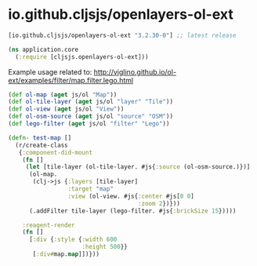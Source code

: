 # io.github.cljsjs/openlayers-ol-ext

[](dependency)
```clojure
[io.github.cljsjs/openlayers-ol-ext "3.2.30-0"] ;; latest release
```
[](/dependency)

```clojure
(ns application.core
  (:require [cljsjs.openlayers-ol-ext])) 
```

Example usage related to: http://viglino.github.io/ol-ext/examples/filter/map.filter.lego.html

```clojure
(def ol-map (aget js/ol "Map"))
(def ol-tile-layer (aget js/ol "layer" "Tile"))
(def ol-view (aget js/ol "View"))
(def ol-osm-source (aget js/ol "source" "OSM"))
(def lego-filter (aget js/ol "filter" "Lego"))

(defn- test-map []
  (r/create-class
   {:component-did-mount
    (fn []
     (let [tile-layer (ol-tile-layer. #js{:source (ol-osm-source.)})] 
      (ol-map.
       (clj->js {:layers [tile-layer]
                 :target "map"
                 :view (ol-view. #js{:center #js[0 0]
                                     :zoom 2})}))
      (.addFilter tile-layer (lego-filter. #js{:brickSize 15}))))

    :reagent-render
    (fn []
      [:div {:style {:width 600
                     :height 500}}
       [:div#map.map]])}))
```

[flibs]: https://clojurescript.org/reference/packaging-foreign-deps
